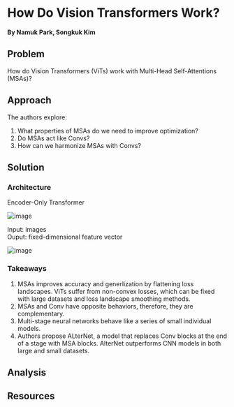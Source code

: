 # **How Do Vision Transformers Work?**
**By Namuk Park, Songkuk Kim**

## Problem

How do Vision Transformers (ViTs) work with Multi-Head Self-Attentions (MSAs)?
 
## Approach

The authors explore:
1. What properties of MSAs do we need to improve optimization?
2. Do MSAs act like Convs?
3. How can we harmonize MSAs with Convs?

## Solution

### Architecture

Encoder-Only Transformer

![image](https://user-images.githubusercontent.com/48261978/227056915-01d6235e-f658-4b5e-ba73-ca3acb4e01f2.png)


Input: images        
Ouput: fixed-dimensional feature vector

![image](https://user-images.githubusercontent.com/48261978/227057264-ab989673-4f25-4505-a690-fc97d966edbb.png)


### Takeaways 

1. MSAs improves accuracy and generlization by flattening loss landscapes. ViTs suffer from non-convex losses, which can be fixed with large datasets and loss landscape smoothing methods.
2. MSAs and Conv have opposite behaviors, therefore, they are complementary.
3. Multi-stage neural networks behave like a series of small individual models. 
4. Authors propose ALterNet, a model that replaces Conv blocks at the end of a stage with MSA blocks. AlterNet outperforms CNN models in both large and small datasets.

## Analysis

## Resources

